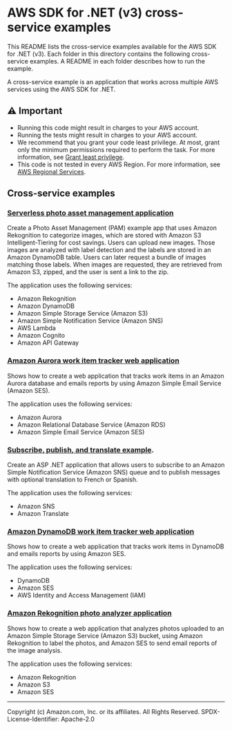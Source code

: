 # AWS SDK for .NET (v3) cross-service examples

This README lists the cross-service examples available for the AWS SDK for 
.NET (v3). Each folder in this directory contains the following cross-service 
examples. A README in each folder describes how to run the example.

A cross-service example is an application that works across multiple AWS services 
using the AWS SDK for .NET.

## ⚠️ Important
* Running this code might result in charges to your AWS account. 
* Running the tests might result in charges to your AWS account.
* We recommend that you grant your code least privilege. At most, grant only the minimum permissions required to perform the task. For more information, see [Grant least privilege](https://docs.aws.amazon.com/IAM/latest/UserGuide/best-practices.html#grant-least-privilege). 
* This code is not tested in every AWS Region. For more information, see [AWS Regional Services](https://aws.amazon.com/about-aws/global-infrastructure/regional-product-services).

## Cross-service examples

### [Serverless photo asset management application](PhotoAssetManager/Readme.md)

Create a Photo Asset Management (PAM) example app that uses Amazon Rekognition to categorize images, which are stored with Amazon S3 Intelligent-Tiering for cost savings. Users can upload new images. Those images are analyzed with label detection and the labels are stored in an Amazon DynamoDB table. Users can later request a bundle of images matching those labels. When images are requested, they are retrieved from Amazon S3, zipped, and the user is sent a link to the zip.

The application uses the following services:

- Amazon Rekognition
- Amazon DynamoDB
- Amazon Simple Storage Service (Amazon S3)
- Amazon Simple Notification Service (Amazon SNS)
- AWS Lambda
- Amazon Cognito
- Amazon API Gateway

### [Amazon Aurora work item tracker web application](AuroraItemTracker/Readme.md)

Shows how to create a web application that tracks work items in an Amazon Aurora database
and emails reports by using Amazon Simple Email Service (Amazon SES).

The application uses the following services:

- Amazon Aurora
- Amazon Relational Database Service (Amazon RDS)
- Amazon Simple Email Service (Amazon SES)

### [Subscribe, publish, and translate example](SubscribePublishTranslate/Readme.md).

Create an ASP .NET application that allows users to subscribe to an Amazon Simple Notification Service (Amazon SNS)
queue and to publish messages with optional translation to French or Spanish.

The application uses the following services:

  - Amazon SNS
  - Amazon Translate

### [Amazon DynamoDB work item tracker web application](DynamodbWebApp/Readme.md)

Shows how to create a web application that tracks work items in DynamoDB and emails 
reports by using Amazon SES.

The application uses the following services:

- DynamoDB
- Amazon SES
- AWS Identity and Access Management (IAM)

### [Amazon Rekognition photo analyzer application](PhotoAnalyzerApp/Readme.md)

Shows how to create a web application that analyzes photos uploaded to an Amazon Simple Storage Service (Amazon S3) bucket, using Amazon Rekognition to label the photos, and Amazon SES to send email reports of the image analysis.

The application uses the following services:

- Amazon Rekognition
- Amazon S3
- Amazon SES

---

Copyright (c) Amazon.com, Inc. or its affiliates. All Rights Reserved. SPDX-License-Identifier: Apache-2.0